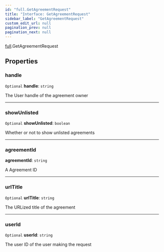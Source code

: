 ```yaml
---
id: "full.GetAgreementRequest"
title: "Interface: GetAgreementRequest"
sidebar_label: "GetAgreementRequest"
custom_edit_url: null
pagination_prev: null
pagination_next: null
---
```


[full](../namespaces/full.md).GetAgreementRequest

## Properties

### handle

 `Optional` **handle**: `string`

The User handle of the agreement owner

___

### showUnlisted

 `Optional` **showUnlisted**: `boolean`

Whether or not to show unlisted agreements

___

### agreementId

 **agreementId**: `string`

A Agreement ID

___

### urlTitle

 `Optional` **urlTitle**: `string`

The URLized title of the agreement

___

### userId

 `Optional` **userId**: `string`

The user ID of the user making the request
